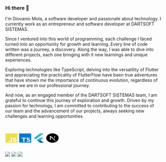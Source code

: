 ### Hi there 👋

I'm Diovanio Mota, a software developer and passionate about technology. I currently work as an entrepreneur and software developer at DARTSOFT SISTEMAS.

Since I ventured into this world of programming, each challenge I faced turned into an opportunity for growth and learning. Every line of code written was a journey, a discovery. Along the way, I was able to dive into different projects, each one bringing with it new learnings and unique experiences.

Exploring technologies like TypeScript, delving into the versatility of Flutter and appreciating the practicality of FlutterFlow have been true adventures that have shown me the importance of continuous evolution, regardless of where we are in our professional journey.

And now, as an engaged member of the DARTSOFT SISTEMAS team, I am grateful to continue this journey of exploration and growth. Driven by my passion for technology, I am committed to contributing to the success of our team and the advancement of our projects, always seeking new challenges and learning opportunities.

##

<div style="display: inline_block"><br>
  <img align="center" alt="Dio-Js" height="30" width="40" src="https://raw.githubusercontent.com/devicons/devicon/master/icons/javascript/javascript-plain.svg">
  <img align="center" alt="Dio-Ts" height="30" width="40" src="https://raw.githubusercontent.com/devicons/devicon/master/icons/typescript/typescript-plain.svg">
  <img align="center" alt="Dio-Flutter" height="30" width="40" src="https://raw.githubusercontent.com/devicons/devicon/master/icons/flutter/flutter-original.svg">
  <img align="center" alt="Dio-nextjs" height="30" width="40" src="https://raw.githubusercontent.com/devicons/devicon/master/icons/nextjs/nextjs-original.svg">

##

<div>
  
   <a href="https://instagram.com/diovaniomot" target="_blank"><img src="https://img.shields.io/badge/-Instagram-%23E4405F?style=for-the-badge&logo=instagram&logoColor=white" target="_blank"></a>
  <a href = "mailto:diovanio@dartsoft.com.br"><img src="https://img.shields.io/badge/-Gmail-%23333?style=for-the-badge&logo=gmail&logoColor=white" target="_blank"></a>
  <a href="https://www.linkedin.com/in/diovaniomota" target="_blank"><img src="https://img.shields.io/badge/-LinkedIn-%230077B5?style=for-the-badge&logo=linkedin&logoColor=white" target="_blank"></a> 
  
</div>  
  
  


